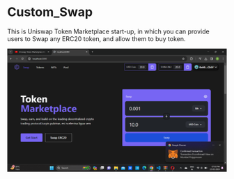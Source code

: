 # Custom_Swap

This is Uniswap Token Marketplace start-up, in which you can provide users to Swap any ERC20 token, and allow them to buy token.

![alt text](https://github.com/Dhanraj30/Custom_Swap/blob/main/img/Screenshot%20(67).png)
